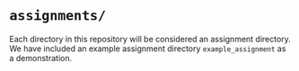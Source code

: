 # `assignments/`

Each directory in this repository will be considered an assignment directory. We have included an example assignment directory `example_assignment` as a demonstration.
